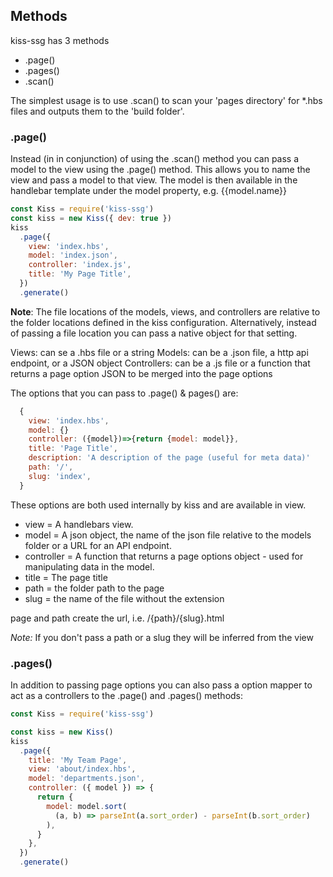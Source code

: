 ## Methods

kiss-ssg has 3 methods

- .page()
- .pages()
- .scan()

The simplest usage is to use .scan() to scan your 'pages directory' for \*.hbs files and outputs them to the 'build folder'.

### .page()

Instead (in in conjunction) of using the .scan() method you can pass a model to the view using the .page() method. This allows you to name the view and pass a model to that view. The model is then available in the handlebar template under the model property, e.g. {{model.name}}

```js
const Kiss = require('kiss-ssg')
const kiss = new Kiss({ dev: true })
kiss
  .page({
    view: 'index.hbs',
    model: 'index.json',
    controller: 'index.js',
    title: 'My Page Title',
  })
  .generate()
```

**Note**: The file locations of the models, views, and controllers are relative to the folder locations defined in the kiss configuration. Alternatively, instead of passing a file location you can pass a native object for that setting.

Views: can se a .hbs file or a string
Models: can be a .json file, a http api endpoint, or a JSON object
Controllers: can be a .js file or a function that returns a page option JSON to be merged into the page options

The options that you can pass to .page() & pages() are:

```js
  {
    view: 'index.hbs',
    model: {}
    controller: ({model})=>{return {model: model}},
    title: 'Page Title',
    description: 'A description of the page (useful for meta data)'
    path: '/',
    slug: 'index',
  }
```

These options are both used internally by kiss and are available in view.

- view = A handlebars view.
- model = A json object, the name of the json file relative to the models folder or a URL for an API endpoint.
- controller = A function that returns a page options object - used for manipulating data in the model.
- title = The page title
- path = the folder path to the page
- slug = the name of the file without the extension

page and path create the url, i.e. /{path}/{slug}.html

_Note:_ If you don't pass a path or a slug they will be inferred from the view

### .pages()

In addition to passing page options you can also pass a option mapper to act as a controllers to the .page() and .pages() methods:

```js
const Kiss = require('kiss-ssg')

const kiss = new Kiss()
kiss
  .page({
    title: 'My Team Page',
    view: 'about/index.hbs',
    model: 'departments.json',
    controller: ({ model }) => {
      return {
        model: model.sort(
          (a, b) => parseInt(a.sort_order) - parseInt(b.sort_order)
        ),
      }
    },
  })
  .generate()
```
